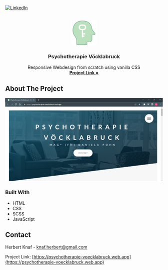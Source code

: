<div id="top"></div>
<!--
*** Thanks for checking out the Best-README-Template. If you have a suggestion
*** that would make this better, please fork the repo and create a pull request
*** or simply open an issue with the tag "enhancement".
*** Don't forget to give the project a star!
*** Thanks again! Now go create something AMAZING! :D
-->



<!-- PROJECT SHIELDS -->
<!--
*** I'm using markdown "reference style" links for readability.
*** Reference links are enclosed in brackets [ ] instead of parentheses ( ).
*** See the bottom of this document for the declaration of the reference variables
*** for contributors-url, forks-url, etc. This is an optional, concise syntax you may use.
*** https://www.markdownguide.org/basic-syntax/#reference-style-links
-->

[![LinkedIn][linkedin-shield]](https://www.linkedin.com/in/herbert-knaf-257091230)


<!-- PROJECT LOGO -->
<br />
<div align="center">
  <a href="https://github.com/HerbIzzle/Psychotherapie-V-cklabruck">
    <img src="img/icons8-psychotherapy-80.png" alt="Logo" width="80" height="80">
  </a>

<h3 align="center">Psychotherapie Vöcklabruck</h3>

  <p align="center">
    Responsive Webdesign from scratch using vanilla CSS
    <br />
    <a href="https://psychotherapie-voecklabruck.web.app"><strong>Project Link »</strong></a>
  </p>
</div>

<!-- ABOUT THE PROJECT -->
## About The Project

![Product Name Screen Shot][product-screenshot]




### Built With

* HTML
* CSS
* SCSS
* JavaScript



<!-- CONTACT -->
## Contact

Herbert Knaf - knaf.herbert@gmail.com

Project Link: [https://psychotherapie-voecklabruck.web.app](https://psychotherapie-voecklabruck.web.app)






<!-- MARKDOWN LINKS & IMAGES -->
<!-- https://www.markdownguide.org/basic-syntax/#reference-style-links -->
[contributors-shield]: https://img.shields.io/github/contributors/github_username/repo_name.svg?style=for-the-badge
[contributors-url]: https://github.com/github_username/repo_name/graphs/contributors
[forks-shield]: https://img.shields.io/github/forks/github_username/repo_name.svg?style=for-the-badge
[forks-url]: https://github.com/github_username/repo_name/network/members
[stars-shield]: https://img.shields.io/github/stars/github_username/repo_name.svg?style=for-the-badge
[stars-url]: https://github.com/github_username/repo_name/stargazers
[issues-shield]: https://img.shields.io/github/issues/github_username/repo_name.svg?style=for-the-badge
[issues-url]: https://github.com/github_username/repo_name/issues
[license-shield]: https://img.shields.io/github/license/github_username/repo_name.svg?style=for-the-badge
[license-url]: https://github.com/github_username/repo_name/blob/master/LICENSE.txt
[linkedin-shield]: https://img.shields.io/badge/-LinkedIn-black.svg?style=for-the-badge&logo=linkedin&colorB=555
[linkedin-url]: https://linkedin.com/in/linkedin_username
[product-screenshot]: img/Screenshot.png
